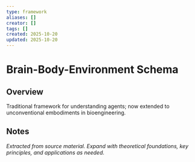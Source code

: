 ```yaml
---
type: framework
aliases: []
creator: []
tags: []
created: 2025-10-20
updated: 2025-10-20
---
```


# Brain-Body-Environment Schema

## Overview

Traditional framework for understanding agents; now extended to unconventional embodiments in bioengineering.

## Notes

*Extracted from source material. Expand with theoretical foundations, key principles, and applications as needed.*
